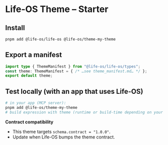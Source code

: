 # Life-OS Theme – Starter

## Install
```bash
pnpm add @life-os/life-os @life-os/theme-my-theme
```

## Export a manifest
```ts
import type { ThemeManifest } from "@life-os/life-os/types";
const theme: ThemeManifest = { /* …see theme_manifest.md… */ };
export default theme;
```

## Test locally (with an app that uses Life-OS)
```bash
# in your app (MCP server):
pnpm add @life-os/theme-my-theme
# build expression with theme (runtime or build-time depending on your setup)
```

**Contract compatibility**
- This theme targets `schema.contract = "1.0.0"`.
- Update when Life-OS bumps the theme contract.
